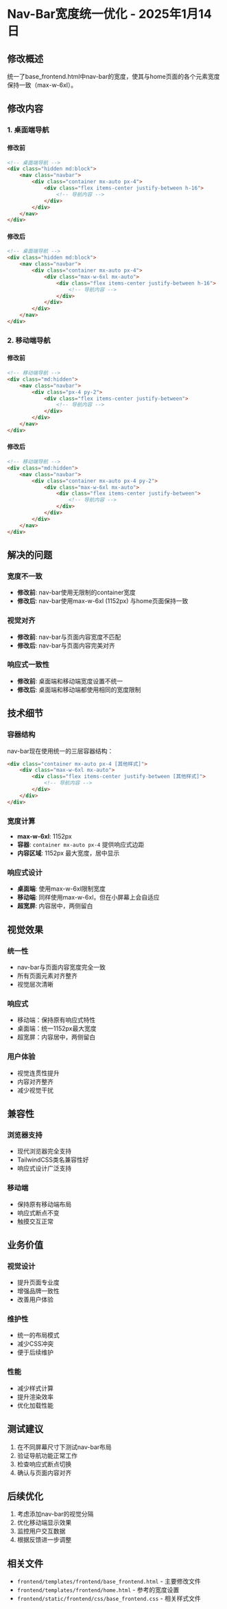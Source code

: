 # Nav-Bar宽度统一优化 - 2025年1月14日

## 修改概述
统一了base_frontend.html中nav-bar的宽度，使其与home页面的各个元素宽度保持一致（max-w-6xl）。

## 修改内容

### 1. 桌面端导航
#### 修改前
```html
<!-- 桌面端导航 -->
<div class="hidden md:block">
    <nav class="navbar">
        <div class="container mx-auto px-4">
            <div class="flex items-center justify-between h-16">
                <!-- 导航内容 -->
            </div>
        </div>
    </nav>
</div>
```

#### 修改后
```html
<!-- 桌面端导航 -->
<div class="hidden md:block">
    <nav class="navbar">
        <div class="container mx-auto px-4">
            <div class="max-w-6xl mx-auto">
                <div class="flex items-center justify-between h-16">
                    <!-- 导航内容 -->
                </div>
            </div>
        </div>
    </nav>
</div>
```

### 2. 移动端导航
#### 修改前
```html
<!-- 移动端导航 -->
<div class="md:hidden">
    <nav class="navbar">
        <div class="px-4 py-2">
            <div class="flex items-center justify-between">
                <!-- 导航内容 -->
            </div>
        </div>
    </nav>
</div>
```

#### 修改后
```html
<!-- 移动端导航 -->
<div class="md:hidden">
    <nav class="navbar">
        <div class="container mx-auto px-4 py-2">
            <div class="max-w-6xl mx-auto">
                <div class="flex items-center justify-between">
                    <!-- 导航内容 -->
                </div>
            </div>
        </div>
    </nav>
</div>
```

## 解决的问题

### 宽度不一致
- **修改前**: nav-bar使用无限制的container宽度
- **修改后**: nav-bar使用max-w-6xl (1152px) 与home页面保持一致

### 视觉对齐
- **修改前**: nav-bar与页面内容宽度不匹配
- **修改后**: nav-bar与页面内容完美对齐

### 响应式一致性
- **修改前**: 桌面端和移动端宽度设置不统一
- **修改后**: 桌面端和移动端都使用相同的宽度限制

## 技术细节

### 容器结构
nav-bar现在使用统一的三层容器结构：
```html
<div class="container mx-auto px-4 [其他样式]">
    <div class="max-w-6xl mx-auto">
        <div class="flex items-center justify-between [其他样式]">
            <!-- 导航内容 -->
        </div>
    </div>
</div>
```

### 宽度计算
- **max-w-6xl**: 1152px
- **容器**: `container mx-auto px-4` 提供响应式边距
- **内容区域**: 1152px 最大宽度，居中显示

### 响应式设计
- **桌面端**: 使用max-w-6xl限制宽度
- **移动端**: 同样使用max-w-6xl，但在小屏幕上会自适应
- **超宽屏**: 内容居中，两侧留白

## 视觉效果

### 统一性
- nav-bar与页面内容宽度完全一致
- 所有页面元素对齐整齐
- 视觉层次清晰

### 响应式
- 移动端：保持原有响应式特性
- 桌面端：统一1152px最大宽度
- 超宽屏：内容居中，两侧留白

### 用户体验
- 视觉连贯性提升
- 内容对齐整齐
- 减少视觉干扰

## 兼容性

### 浏览器支持
- 现代浏览器完全支持
- TailwindCSS类名兼容性好
- 响应式设计广泛支持

### 移动端
- 保持原有移动端布局
- 响应式断点不变
- 触摸交互正常

## 业务价值

### 视觉设计
- 提升页面专业度
- 增强品牌一致性
- 改善用户体验

### 维护性
- 统一的布局模式
- 减少CSS冲突
- 便于后续维护

### 性能
- 减少样式计算
- 提升渲染效率
- 优化加载性能

## 测试建议
1. 在不同屏幕尺寸下测试nav-bar布局
2. 验证导航功能正常工作
3. 检查响应式断点切换
4. 确认与页面内容对齐

## 后续优化
1. 考虑添加nav-bar的视觉分隔
2. 优化移动端显示效果
3. 监控用户交互数据
4. 根据反馈进一步调整

## 相关文件
- `frontend/templates/frontend/base_frontend.html` - 主要修改文件
- `frontend/templates/frontend/home.html` - 参考的宽度设置
- `frontend/static/frontend/css/base_frontend.css` - 相关样式文件
